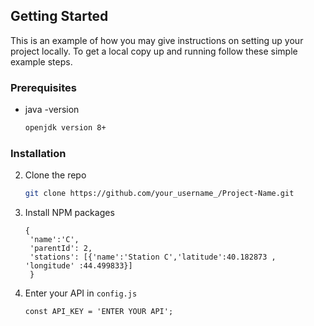
## Getting Started

This is an example of how you may give instructions on setting up your project locally.
To get a local copy up and running follow these simple example steps.

### Prerequisites

* java -version
  ```sh
  openjdk version 8+
  ```

### Installation

2. Clone the repo
   ```sh
   git clone https://github.com/your_username_/Project-Name.git
   ```
3. Install NPM packages
   ```JS
   {
	'name':'C',
	'parentId': 2,
	'stations': [{'name':'Station C','latitude':40.182873 , 'longitude' :44.499833}]
    }
   ```
4. Enter your API in `config.js`
   ```JS
   const API_KEY = 'ENTER YOUR API';
